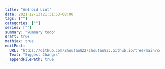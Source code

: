 ```yaml
---
title: "Android Lint"
date: 2021-12-13T21:31:53+08:00
tags: [""]
categories: [""]
series: [""]
summary: "Summary todo"
draft: true
mathjax: true
editPost:
  URL: "https://github.com/Zhoutao822/zhoutao822.github.io/tree/main/content/"
  Text: "Suggest Changes"
  appendFilePath: true 
---
```

